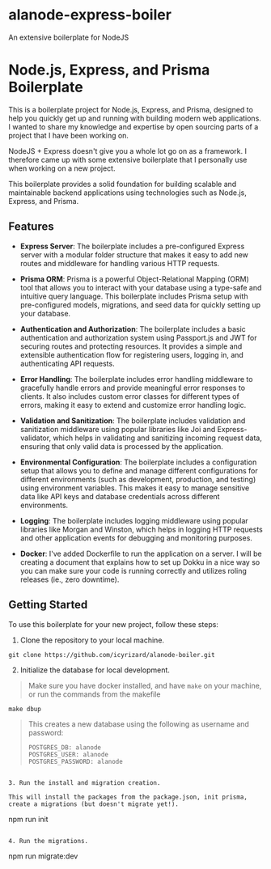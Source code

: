 # alanode-express-boiler
An extensive boilerplate for NodeJS


# Node.js, Express, and Prisma Boilerplate

This is a boilerplate project for Node.js, Express, and Prisma, designed to help you quickly get up and running with building modern web applications.  
I wanted to share my knowledge and expertise by open sourcing parts of a project that I have been working on. 

NodeJS + Express doesn't give you a whole lot go on as a framework. I therefore came up with some extensive boilerplate that I personally use when 
working on a new project.

This boilerplate provides a solid foundation for building scalable and maintainable backend applications using
technologies such as Node.js, Express, and Prisma.

## Features

- **Express Server**: 
The boilerplate includes a pre-configured Express server with a modular folder structure that makes it easy to add new routes and middleware for handling various HTTP requests.

- **Prisma ORM**: 
Prisma is a powerful Object-Relational Mapping (ORM) tool that allows you to interact with your database using a type-safe and intuitive query language. This boilerplate includes Prisma setup with pre-configured models, migrations, and seed data for quickly setting up your database.

- **Authentication and Authorization**: 
The boilerplate includes a basic authentication and authorization system using Passport.js and JWT for securing routes and protecting resources. It provides a simple and extensible authentication flow for registering users, logging in, and authenticating API requests.

- **Error Handling**: 
The boilerplate includes error handling middleware to gracefully handle errors and provide meaningful error responses to clients. It also includes custom error classes for different types of errors, making it easy to extend and customize error handling logic.

- **Validation and Sanitization**: 
The boilerplate includes validation and sanitization middleware using popular libraries like Joi and Express-validator, which helps in validating and sanitizing incoming request data, ensuring that only valid data is processed by the application.

- **Environmental Configuration**: 
The boilerplate includes a configuration setup that allows you to define and manage different configurations for different environments (such as development, production, and testing) using environment variables. This makes it easy to manage sensitive data like API keys and database credentials across different environments.

- **Logging**:
The boilerplate includes logging middleware using popular libraries like Morgan and Winston, which helps in logging HTTP requests and other application events for debugging and monitoring purposes.

- **Docker**: 
I've added Dockerfile to run the application on a server. I will be creating a document that explains how to set up Dokku in a nice way so you can make sure your code is running correctly and utilizes roling releases (ie., zero downtime).

## Getting Started

To use this boilerplate for your new project, follow these steps:

1. Clone the repository to your local machine.

~~~
git clone https://github.com/icyrizard/alanode-boiler.git
~~~

2. Initialize the database for local development.

> Make sure you have docker installed, and have `make` on your machine, or run the commands from the makefile

~~~
make dbup
~~~
> This creates a new database using the following as username and password:
> ~~~
> POSTGRES_DB: alanode
> POSTGRES_USER: alanode
> POSTGRES_PASSWORD: alanode
~~~

3. Run the install and migration creation.

This will install the packages from the package.json, init prisma, create a migrations (but doesn't migrate yet!).

~~~
npm run init
~~~

4. Run the migrations.

~~~
npm run migrate:dev
~~~


